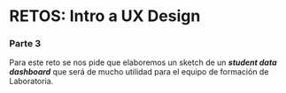 # RETOS: Intro a UX Design

### Parte 3

Para este reto se nos pide que elaboremos un sketch de un **_student data dashboard_** que será de mucho utilidad para el equipo de formación de Laboratoria.